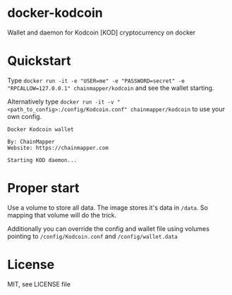 # docker-kodcoin
Wallet and daemon for Kodcoin [KOD] cryptocurrency on docker

# Quickstart
Type `docker run -it -e "USER=me" -e "PASSWORD=secret" -e "RPCALLOW=127.0.0.1" chainmapper/kodcoin` and see the wallet starting.

Alternatively type `docker run -it -v "<path_to_config>:/config/Kodcoin.conf" chainmapper/kodcoin` to use your own config.

```
Docker Kodcoin wallet

By: ChainMapper
Website: https://chainmapper.com

Starting KOD daemon...
```

# Proper start
Use a volume to store all data. The image stores it's data in `/data`. So mapping that volume will do the trick.

Additionally you can override the config and wallet file using volumes pointing to `/config/Kodcoin.conf` and `/config/wallet.data`

# License
MIT, see LICENSE file